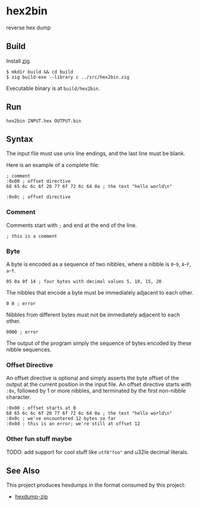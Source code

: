 # hex2bin

reverse hex dump

## Build

Install [zig](http://ziglang.org/).

```
$ mkdir build && cd build
$ zig build-exe --library c ../src/hex2bin.zig
```

Executable binary is at `build/hex2bin`.

## Run

```
hex2bin INPUT.hex OUTPUT.bin
```

## Syntax

The input file must use unix line endings, and the last line must be blank.

Here is an example of a complete file:

```
; comment
:0x00 ; offset directive
68 65 6c 6c 6f 20 77 6f 72 6c 64 0a ; the text "hello world\n"

:0x0c ; offset directive
```


### Comment

Comments start with `;` and end at the end of the line.

```
; this is a comment
```

### Byte

A byte is encoded as a sequence of two nibbles, where a nibble is `0`-`9`, `A`-`F`, `a`-`f`.

```
05 0a 0f 14 ; four bytes with decimal values 5, 10, 15, 20
```

The nibbles that encode a byte must be immediately adjacent to each other.

```
0 0 ; error
```

Nibbles from different bytes must not be immediately adjacent to each other.

```
0000 ; error
```

The output of the program simply the sequence of bytes encoded by these nibble sequences.

### Offset Directive

An offset directive is optional and simply asserts the byte offset of the output at the current position in the input file.
An offset directive starts with `:0x`, followed by 1 or more nibbles, and terminated by the first non-nibble character.

```
:0x00 ; offset starts at 0
68 65 6c 6c 6f 20 77 6f 72 6c 64 0a ; the text "hello world\n"
:0x0c ; we've encountered 12 bytes so far
:0x0d ; this is an error; we're still at offset 12
```

### Other fun stuff maybe

TODO: add support for cool stuff like `utf8"foo"` and u32le decimal literals.

## See Also

This project produces hexdumps in the format consumed by this project:

* [hexdump-zip](https://github.com/thejoshwolfe/hexdump-zip)
